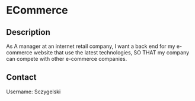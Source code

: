 # ECommerce
  ## Description
  
  As A manager at an internet retail company, I want a back end for my e-commerce website that use the latest technologies, SO THAT my company can compete with other e-commerce companies.
  
   ## Contact
   
Username: Sczygelski
